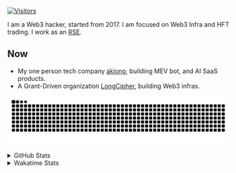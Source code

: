 <!-- markdownlint-disable MD041 MD010 MD033 -->
[![Visitors](https://api.visitorbadge.io/api/daily?path=Akagi201%2FAkagi201&label=Visitors%20Today&countColor=%2337d67a)](https://visitorbadge.io/status?path=Akagi201%2FAkagi201)

I am a Web3 hacker, started from 2017. I am focused on Web3 Infra and HFT trading.
I work as an [RSE](https://us-rse.org/about/what-is-an-rse/).

## Now

* My one person tech company [akjong](https://github.com/akjong), building MEV bot, and AI SaaS products.
* A Grant-Driven organization [LongCipher](https://github.com/longcipher), building Web3 infras.

[![github contribution grid snake animation](https://raw.githubusercontent.com/Akagi201/Akagi201/output/github-contribution-grid-snake.svg#gh-light-mode-only)](https://github.com/Akagi201)

<details>
<summary>GitHub Stats</summary>
  <a href="https://github.com/Akagi201"><img alt="Profile Detail" src="https://raw.githubusercontent.com/Akagi201/Akagi201/master/profile-summary-card-output/dracula/0-profile-details.svg" /></a>
  <a href="https://github.com/Akagi201"><img alt="Github Stats" src="https://raw.githubusercontent.com/Akagi201/Akagi201/master/profile-summary-card-output/dracula/3-stats.svg" /></a>
  <a href="https://github.com/Akagi201"><img alt="Lang By Commits" src="https://raw.githubusercontent.com/Akagi201/Akagi201/master/profile-summary-card-output/dracula/2-most-commit-language.svg" /></a>
</details>

<details>
<summary>Wakatime Stats</summary>
<br>

<!--START_SECTION:waka-->

```txt
From: 08 October 2025 - To: 15 October 2025

Total Time: 7 hrs 52 mins

Other        3 hrs 54 mins   ████████████▒░░░░░░░░░░░░   49.71 %
sh           1 hr 50 mins    ██████░░░░░░░░░░░░░░░░░░░   23.38 %
TypeScript   49 mins         ██▓░░░░░░░░░░░░░░░░░░░░░░   10.52 %
INI          30 mins         █▓░░░░░░░░░░░░░░░░░░░░░░░   06.43 %
TOML         13 mins         ▓░░░░░░░░░░░░░░░░░░░░░░░░   02.80 %
Rust         12 mins         ▓░░░░░░░░░░░░░░░░░░░░░░░░   02.68 %
Markdown     8 mins          ▒░░░░░░░░░░░░░░░░░░░░░░░░   01.87 %
YAML         3 mins          ▒░░░░░░░░░░░░░░░░░░░░░░░░   00.76 %
Python       3 mins          ▒░░░░░░░░░░░░░░░░░░░░░░░░   00.73 %
JSON         2 mins          ░░░░░░░░░░░░░░░░░░░░░░░░░   00.53 %
```

<!--END_SECTION:waka-->

</details>
